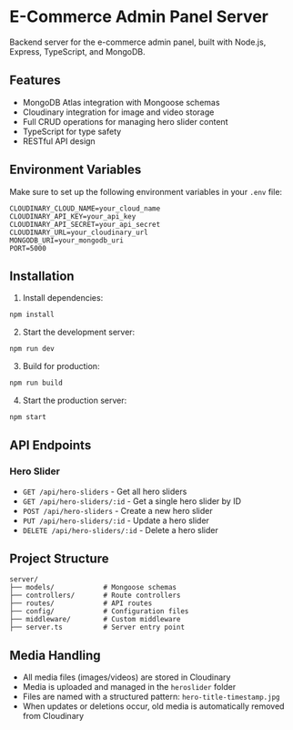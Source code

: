 # E-Commerce Admin Panel Server

Backend server for the e-commerce admin panel, built with Node.js, Express, TypeScript, and MongoDB.

## Features

- MongoDB Atlas integration with Mongoose schemas
- Cloudinary integration for image and video storage
- Full CRUD operations for managing hero slider content
- TypeScript for type safety
- RESTful API design

## Environment Variables

Make sure to set up the following environment variables in your `.env` file:

```
CLOUDINARY_CLOUD_NAME=your_cloud_name
CLOUDINARY_API_KEY=your_api_key
CLOUDINARY_API_SECRET=your_api_secret
CLOUDINARY_URL=your_cloudinary_url
MONGODB_URI=your_mongodb_uri
PORT=5000
```

## Installation

1. Install dependencies:

```bash
npm install
```

2. Start the development server:

```bash
npm run dev
```

3. Build for production:

```bash
npm run build
```

4. Start the production server:

```bash
npm start
```

## API Endpoints

### Hero Slider

- `GET /api/hero-sliders` - Get all hero sliders
- `GET /api/hero-sliders/:id` - Get a single hero slider by ID
- `POST /api/hero-sliders` - Create a new hero slider
- `PUT /api/hero-sliders/:id` - Update a hero slider
- `DELETE /api/hero-sliders/:id` - Delete a hero slider

## Project Structure

```
server/
├── models/            # Mongoose schemas
├── controllers/       # Route controllers
├── routes/            # API routes
├── config/            # Configuration files
├── middleware/        # Custom middleware
├── server.ts          # Server entry point
```

## Media Handling

- All media files (images/videos) are stored in Cloudinary
- Media is uploaded and managed in the `heroslider` folder
- Files are named with a structured pattern: `hero-title-timestamp.jpg`
- When updates or deletions occur, old media is automatically removed from Cloudinary 